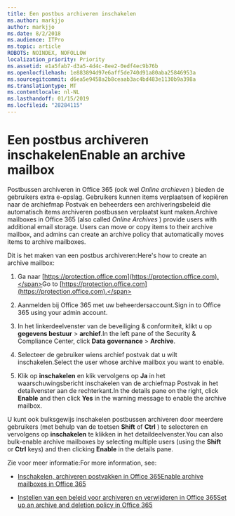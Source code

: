 ```yaml
---
title: Een postbus archiveren inschakelen
ms.author: markjjo
author: markjjo
ms.date: 8/2/2018
ms.audience: ITPro
ms.topic: article
ROBOTS: NOINDEX, NOFOLLOW
localization_priority: Priority
ms.assetid: e1a5fab7-d3a5-4d4c-8ee2-0edf4ec9b76b
ms.openlocfilehash: 1e883894d97e6aff5de740d91a80aba25846953a
ms.sourcegitcommit: d6ea5e9458a2b8ceaab3ac4bd483e1130b9a398a
ms.translationtype: MT
ms.contentlocale: nl-NL
ms.lasthandoff: 01/15/2019
ms.locfileid: "28284115"
---
```

# <a name="enable-an-archive-mailbox"></a><span data-ttu-id="81cf7-102">Een postbus archiveren inschakelen</span><span class="sxs-lookup"><span data-stu-id="81cf7-102">Enable an archive mailbox</span></span>

<span data-ttu-id="81cf7-p101">Postbussen archiveren in Office 365 (ook wel *Online archieven* ) bieden de gebruikers extra e-opslag. Gebruikers kunnen items verplaatsen of kopiëren naar de archiefmap Postvak en beheerders een archiveringsbeleid die automatisch items archiveren postbussen verplaatst kunt maken.</span><span class="sxs-lookup"><span data-stu-id="81cf7-p101">Archive mailboxes in Office 365 (also called  *Online Archives*  ) provide users with additional email storage. Users can move or copy items to their archive mailbox, and admins can create an archive policy that automatically moves items to archive mailboxes.</span></span> 
  
<span data-ttu-id="81cf7-105">Dit is het maken van een postbus archiveren:</span><span class="sxs-lookup"><span data-stu-id="81cf7-105">Here's how to create an archive mailbox:</span></span>
  
1. <span data-ttu-id="81cf7-106">Ga naar [https://protection.office.com](https://protection.office.com).</span><span class="sxs-lookup"><span data-stu-id="81cf7-106">Go to [https://protection.office.com](https://protection.office.com).</span></span>
    
2. <span data-ttu-id="81cf7-107">Aanmelden bij Office 365 met uw beheerdersaccount.</span><span class="sxs-lookup"><span data-stu-id="81cf7-107">Sign in to Office 365 using your admin account.</span></span>
    
3. <span data-ttu-id="81cf7-108">In het linkerdeelvenster van de beveiliging &amp; conformiteit, klikt u op **gegevens bestuur** \> **archief**.</span><span class="sxs-lookup"><span data-stu-id="81cf7-108">In the left pane of the Security &amp; Compliance Center, click **Data governance** \> **Archive**.</span></span>
    
4. <span data-ttu-id="81cf7-109">Selecteer de gebruiker wiens archief postvak dat u wilt inschakelen.</span><span class="sxs-lookup"><span data-stu-id="81cf7-109">Select the user whose archive mailbox you want to enable.</span></span>
    
5. <span data-ttu-id="81cf7-110">Klik op **inschakelen** en klik vervolgens op **Ja** in het waarschuwingsbericht inschakelen van de archiefmap Postvak in het detailvenster aan de rechterkant.</span><span class="sxs-lookup"><span data-stu-id="81cf7-110">In the details pane on the right, click **Enable** and then click **Yes** in the warning message to enable the archive mailbox.</span></span> 
    
<span data-ttu-id="81cf7-111">U kunt ook bulksgewijs inschakelen postbussen archiveren door meerdere gebruikers (met behulp van de toetsen **Shift** of **Ctrl** ) te selecteren en vervolgens op **inschakelen** te klikken in het detaildeelvenster.</span><span class="sxs-lookup"><span data-stu-id="81cf7-111">You can also bulk-enable archive mailboxes by selecting multiple users (using the **Shift** or **Ctrl** keys) and then clicking **Enable** in the details pane.</span></span> 
  
<span data-ttu-id="81cf7-112">Zie voor meer informatie:</span><span class="sxs-lookup"><span data-stu-id="81cf7-112">For more information, see:</span></span>
  
- [<span data-ttu-id="81cf7-113">Inschakelen, archiveren postvakken in Office 365</span><span class="sxs-lookup"><span data-stu-id="81cf7-113">Enable archive mailboxes in Office 365</span></span>](https://support.office.com/article/enable-archive-mailboxes-in-the-office-365-security-compliance-center-268a109e-7843-405b-bb3d-b9393b2342ce)
    
- [<span data-ttu-id="81cf7-114">Instellen van een beleid voor archiveren en verwijderen in Office 365</span><span class="sxs-lookup"><span data-stu-id="81cf7-114">Set up an archive and deletion policy in Office 365</span></span>](https://support.office.com/article/Set-up-an-archive-and-deletion-policy-for-mailboxes-in-your-Office-365-organization-ec3587e4-7b4a-40fb-8fb8-8aa05aeae2ce)
    


